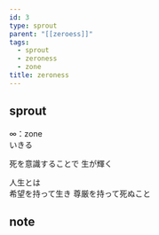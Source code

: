 ```yaml
---
id: 3
type: sprout
parent: "[[zeroess]]"
tags:
  - sprout
  - zeroness
  - zone
title: zeroness
---
```

## sprout
∞：zone  
いきる  

死を意識することで
生が輝く

人生とは  
希望を持って生き
尊厳を持って死ぬこと
## note

